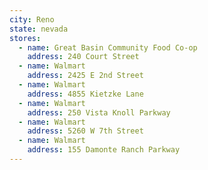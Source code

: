 ```yaml
---
city: Reno
state: nevada
stores:
  - name: Great Basin Community Food Co-op
    address: 240 Court Street
  - name: Walmart
    address: 2425 E 2nd Street
  - name: Walmart
    address: 4855 Kietzke Lane
  - name: Walmart
    address: 250 Vista Knoll Parkway
  - name: Walmart
    address: 5260 W 7th Street
  - name: Walmart
    address: 155 Damonte Ranch Parkway
---
```

